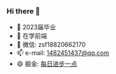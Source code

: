 ### Hi there 👋

<!--
**zsf1482451437/zsf1482451437** is a ✨ _special_ ✨ repository because its `README.md` (this file) appears on your GitHub profile.

Here are some ideas to get you started:

- 🔭 I’m currently working on ...
- 🌱 I’m currently learning ...
- 👯 I’m looking to collaborate on ...
- 🤔 I’m looking for help with ...
- 💬 Ask me about ...
- 📫 How to reach me: ...
- 😄 Pronouns: ...
- ⚡ Fun fact: ...
-->
- 🔭 2023届毕业
- 🌱 在学前端
- 💬 微信: zsf18820662170
- 📫 e-mail: 1482451437@qq.com
- 😄 掘金: [每日进步一点](https://juejin.cn/user/2964734936622894)
